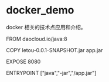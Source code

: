 # docker_demo
docker 相关的技术点应用和介绍。


FROM daocloud.io/java:8
 
COPY letou-0.0.1-SNAPSHOT.jar app.jar
 
EXPOSE 8080
 
ENTRYPOINT ["java","-jar","/app.jar"]